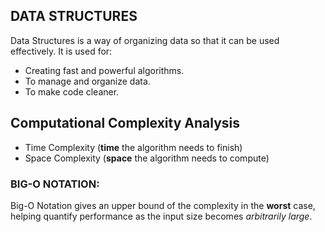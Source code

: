 ## DATA STRUCTURES
Data Structures is a way of organizing data so that it can be used effectively. It is used for:

- Creating fast and powerful algorithms.
- To manage and organize data.
- To make code cleaner.

## Computational Complexity Analysis

- Time Complexity (__time__ the algorithm needs to finish)
- Space Complexity (__space__ the algorithm needs to compute)

### BIG-O NOTATION:
Big-O Notation gives an upper bound of the complexity in the __worst__ case, helping quantify performance as the input size becomes _arbitrarily large_.

